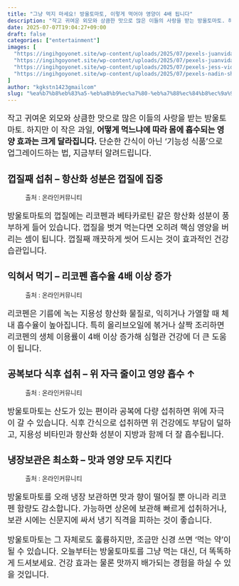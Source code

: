 ```yaml
---
title: "그냥 먹지 마세요! 방울토마토, 이렇게 먹어야 영양이 4배 됩니다"
description: "작고 귀여운 외모와 상큼한 맛으로 많은 이들의 사랑을 받는 방울토마토. 하지만 이 작은 과일, 어떻게 먹느냐에 따라 몸에 흡수되는 영양 효과는 크게 달라집니다. 단순한 간식이 아닌 ‘기능성 식품’으로 업그레이드하는 법, 지금부터 알려드립니다."
date: 2025-07-07T19:04:27+09:00
draft: false
categories: ["entertainment"]
images: [
  "https://ingihgoyonet.site/wp-content/uploads/2025/07/pexels-juanvidas-19852145-1024x683.jpg"
  "https://ingihgoyonet.site/wp-content/uploads/2025/07/pexels-juanvidas-19852098-1-1024x683.jpg"
  "https://ingihgoyonet.site/wp-content/uploads/2025/07/pexels-jess-vide-5507591-1-683x1024.jpg"
  "https://ingihgoyonet.site/wp-content/uploads/2025/07/pexels-nadin-sh-78971847-22711483-768x1024.jpg"
]
author: "kgkstn1423gmailcom"
slug: "%ea%b7%b8%eb%83%a5-%eb%a8%b9%ec%a7%80-%eb%a7%88%ec%84%b8%ec%9a%94-%eb%b0%a9%ec%9a%b8%ed%86%a0%eb%a7%88%ed%86%a0-%ec%9d%b4%eb%a0%87%ea%b2%8c-%eb%a8%b9%ec%96%b4%ec%95%bc-%ec%98%81%ec%96%91%ec%9d%b4-4"
---
```


<p style="font-size:18px">작고 귀여운 외모와 상큼한 맛으로 많은 이들의 사랑을 받는 방울토마토. 하지만 이 작은 과일, <strong>어떻게 먹느냐에 따라 몸에 흡수되는 영양 효과는 크게 달라집니다.</strong> 단순한 간식이 아닌 ‘기능성 식품’으로 업그레이드하는 법, 지금부터 알려드립니다.</p> <h2 >껍질째 섭취 – 항산화 성분은 껍질에 집중</h2> <figure ><img src="https://ingihgoyonet.site/wp-content/uploads/2025/07/pexels-juanvidas-19852145-1024x683.jpg" alt="" style="aspect-ratio:16/9;object-fit:cover"/><figcaption >출처 : 온라인커뮤니티</figcaption></figure> <p style="font-size:18px">방울토마토의 껍질에는 리코펜과 베타카로틴 같은 항산화 성분이 풍부하게 들어 있습니다. 껍질을 벗겨 먹는다면 오히려 핵심 영양을 버리는 셈이 됩니다. 껍질째 깨끗하게 씻어 드시는 것이 효과적인 건강 습관입니다.</p> <h2 >익혀서 먹기 – 리코펜 흡수율 4배 이상 증가</h2> <figure ><img src="https://ingihgoyonet.site/wp-content/uploads/2025/07/pexels-juanvidas-19852098-1-1024x683.jpg" alt="" style="aspect-ratio:16/9;object-fit:cover"/><figcaption >출처 : 온라인커뮤니티</figcaption></figure> <p style="font-size:18px">리코펜은 기름에 녹는 지용성 항산화 물질로, 익히거나 가열할 때 체내 흡수율이 높아집니다. 특히 올리브오일에 볶거나 살짝 조리하면 리코펜의 생체 이용률이 4배 이상 증가해 심혈관 건강에 더 큰 도움이 됩니다.</p> <h2 >공복보다 식후 섭취 – 위 자극 줄이고 영양 흡수 ↑</h2> <figure ><img src="https://ingihgoyonet.site/wp-content/uploads/2025/07/pexels-jess-vide-5507591-1-683x1024.jpg" alt="" style="aspect-ratio:16/9;object-fit:cover"/><figcaption >출처 : 온라인커뮤니티</figcaption></figure> <p style="font-size:18px">방울토마토는 산도가 있는 편이라 공복에 다량 섭취하면 위에 자극이 갈 수 있습니다. 식후 간식으로 섭취하면 위 건강에도 부담이 덜하고, 지용성 비타민과 항산화 성분이 지방과 함께 더 잘 흡수됩니다.</p> <h2 >냉장보관은 최소화 – 맛과 영양 모두 지킨다</h2> <figure ><img src="https://ingihgoyonet.site/wp-content/uploads/2025/07/pexels-nadin-sh-78971847-22711483-768x1024.jpg" alt="" style="aspect-ratio:16/9;object-fit:cover"/><figcaption >출처 : 온라인커뮤니티</figcaption></figure> <p style="font-size:18px">방울토마토를 오래 냉장 보관하면 맛과 향이 떨어질 뿐 아니라 리코펜 함량도 감소합니다. 가능하면 상온에 보관해 빠르게 섭취하거나, 보관 시에는 신문지에 싸서 냉기 직격을 피하는 것이 좋습니다.</p> <p style="font-size:18px">방울토마토는 그 자체로도 훌륭하지만, 조금만 신경 쓰면 ‘먹는 약’이 될 수 있습니다. 오늘부터는 방울토마토를 그냥 먹는 대신, 더 똑똑하게 드셔보세요. 건강 효과는 물론 맛까지 배가되는 경험을 하실 수 있을 것입니다.</p>